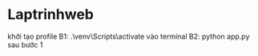 # Laptrinhweb
khởi tạo profile
B1: .\venv\Scripts\activate vào terminal
B2: python app.py sau bước 1
